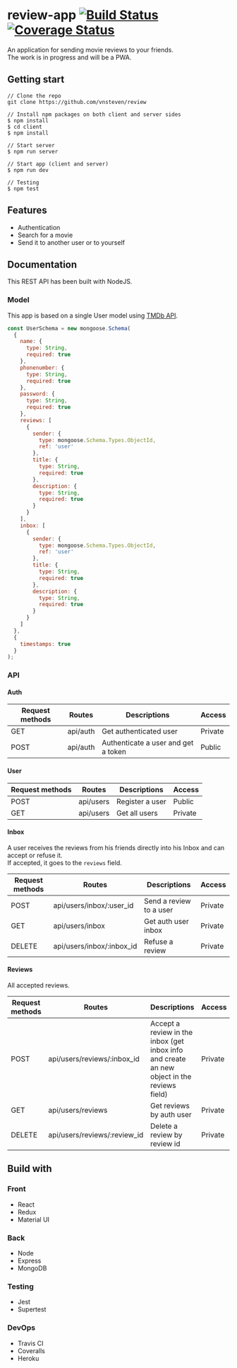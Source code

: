 # review-app [![Build Status](https://travis-ci.com/vnsteven/review.svg?token=DqpoLj6G47n3mCsLE5Mf&branch=master)](https://travis-ci.com/vnsteven/review) [![Coverage Status](https://coveralls.io/repos/github/vnsteven/review/badge.svg)](https://coveralls.io/github/vnsteven/review)

An application for sending movie reviews to your friends. <br />
The work is in progress and will be a PWA. <br />

## Getting start

```
// Clone the repo
git clone https://github.com/vnsteven/review

// Install npm packages on both client and server sides
$ npm install
$ cd client
$ npm install

// Start server
$ npm run server

// Start app (client and server)
$ npm run dev

// Testing
$ npm test
```

## Features

- Authentication
- Search for a movie
- Send it to another user or to yourself

## Documentation

This REST API has been built with NodeJS.

### Model

This app is based on a single User model using [TMDb API](https://developers.themoviedb.org/3/getting-started/introduction).

```javascript
const UserSchema = new mongoose.Schema(
  {
    name: {
      type: String,
      required: true
    },
    phonenumber: {
      type: String,
      required: true
    },
    password: {
      type: String,
      required: true
    },
    reviews: [
      {
        sender: {
          type: mongoose.Schema.Types.ObjectId,
          ref: 'user'
        },
        title: {
          type: String,
          required: true
        },
        description: {
          type: String,
          required: true
        }
      }
    ],
    inbox: [
      {
        sender: {
          type: mongoose.Schema.Types.ObjectId,
          ref: 'user'
        },
        title: {
          type: String,
          required: true
        },
        description: {
          type: String,
          required: true
        }
      }
    ]
  },
  {
    timestamps: true
  }
);
```

### API

#### Auth

| Request methods | Routes   | Descriptions                        | Access  |
| --------------- | -------- | ----------------------------------- | ------- |
| GET             | api/auth | Get authenticated user              | Private |
| POST            | api/auth | Authenticate a user and get a token | Public  |

#### User

| Request methods | Routes    | Descriptions    | Access  |
| --------------- | --------- | --------------- | ------- |
| POST            | api/users | Register a user | Public  |
| GET             | api/users | Get all users   | Private |

#### Inbox

A user receives the reviews from his friends directly into his Inbox and can accept or refuse it. <br />
If accepted, it goes to the `reviews` field.

| Request methods | Routes                    | Descriptions            | Access  |
| --------------- | ------------------------- | ----------------------- | ------- |
| POST            | api/users/inbox/:user_id  | Send a review to a user | Private |
| GET             | api/users/inbox           | Get auth user inbox     | Private |
| DELETE          | api/users/inbox/:inbox_id | Refuse a review         | Private |

#### Reviews

All accepted reviews.

| Request methods | Routes                       | Descriptions                                                                                | Access  |
| --------------- | ---------------------------- | ------------------------------------------------------------------------------------------- | ------- |
| POST            | api/users/reviews/:inbox_id  | Accept a review in the inbox (get inbox info and create an new object in the reviews field) | Private |
| GET             | api/users/reviews            | Get reviews by auth user                                                                    | Private |
| DELETE          | api/users/reviews/:review_id | Delete a review by review id                                                                | Private |

## Build with

### Front

- React
- Redux
- Material UI

### Back

- Node
- Express
- MongoDB

### Testing

- Jest
- Supertest

### DevOps

- Travis CI
- Coveralls
- Heroku

